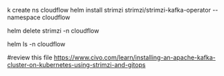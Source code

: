 

k create ns cloudflow
helm install strimzi strimzi/strimzi-kafka-operator --namespace cloudflow

helm delete strimzi -n cloudflow


helm ls -n cloudflow


#review this file
https://www.civo.com/learn/installing-an-apache-kafka-cluster-on-kubernetes-using-strimzi-and-gitops
